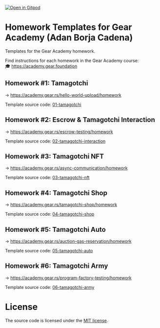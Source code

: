 [![Open in Gitpod](https://img.shields.io/badge/Open_in-Gitpod-white?logo=gitpod)](https://gitpod.io/#https://github.com/gear-foundation/dapps-template-gear-academy)

# Homework Templates for Gear Academy (Adan Borja Cadena)

Templates for the Gear Academy homework.

Find instructions for each homework in the Gear Academy course:<br>
🎓 https://academy.gear.foundation

## Homework #1: Tamagotchi

→ https://academy.gear.rs/hello-world-upload/homework

Template source code: [01-tamagotchi](contracts/01-tamagotchi)

## Homework #2: Escrow & Tamagotchi Interaction

→ https://academy.gear.rs/escrow-testing/homework

Template source code: [02-tamagotchi-interaction](contracts/02-tamagotchi-interaction)

## Homework #3: Tamagotchi NFT

→ https://academy.gear.rs/async-communication/homework

Template source code: [03-tamagotchi-nft](contracts/03-tamagotchi-nft)

## Homework #4: Tamagotchi Shop

→ https://academy.gear.rs/tamagotchi-shop/homework

Template source code: [04-tamagotchi-shop](contracts/04-tamagotchi-shop)

## Homework #5: Tamagotchi Auto

→ https://academy.gear.rs/auction-gas-reservation/homework

Template source code: [05-tamagotchi-auto](contracts/05-tamagotchi-auto)

## Homework #6: Tamagotchi Army

→ https://academy.gear.rs/program-factory-testing/homework

Template source code: [06-tamagotchi-army](contracts/06-tamagotchi-army)

# License

The source code is licensed under the [MIT license](LICENSE).
